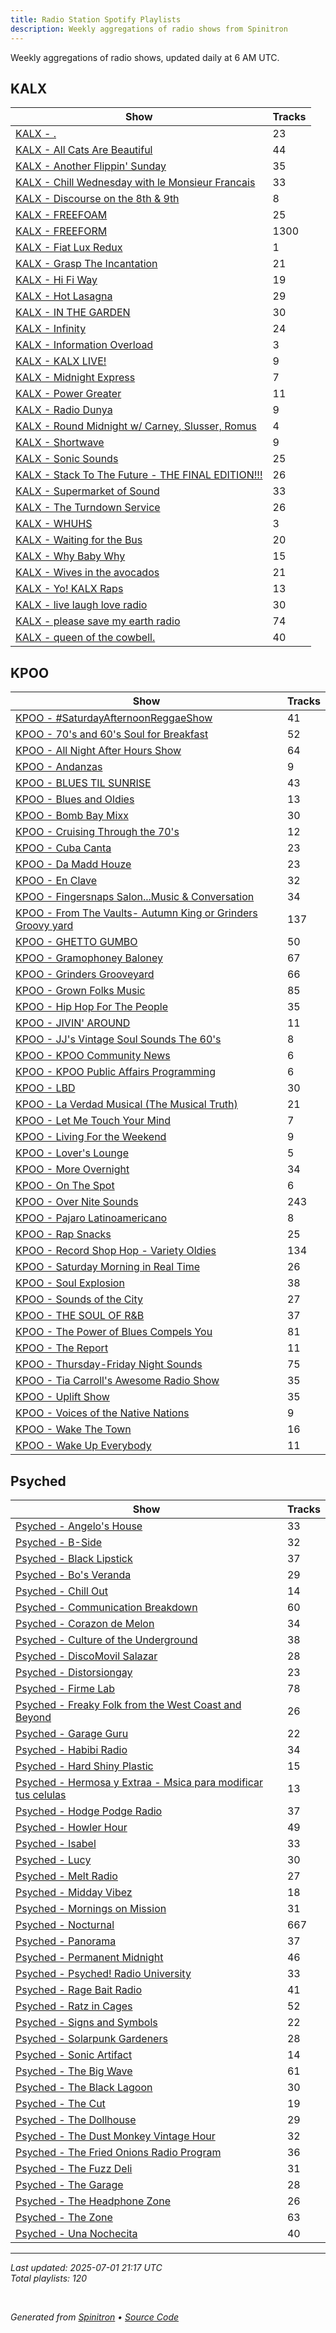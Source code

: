```yaml
---
title: Radio Station Spotify Playlists
description: Weekly aggregations of radio shows from Spinitron
---
```


Weekly aggregations of radio shows, updated daily at 6 AM UTC.

## KALX

| Show | Tracks |
|------|--------|
| [KALX - .](https://open.spotify.com/playlist/79IXKYtNaTDuTfWNq4JGRv) | 23 |
| [KALX - All Cats Are Beautiful](https://open.spotify.com/playlist/5JudR7lO9Ylj413TMlDt5e) | 44 |
| [KALX - Another Flippin' Sunday](https://open.spotify.com/playlist/3L5eL1oeftdfIisQH4PLHS) | 35 |
| [KALX - Chill Wednesday with le Monsieur Francais](https://open.spotify.com/playlist/5QcUHag9ZUjfMQi8qh2iBx) | 33 |
| [KALX - Discourse on the 8th & 9th](https://open.spotify.com/playlist/2bHAdejkJey6wrPcEBf1Yg) | 8 |
| [KALX - FREEFOAM](https://open.spotify.com/playlist/5pFYRs0wUkTlmzL2l19ap3) | 25 |
| [KALX - FREEFORM](https://open.spotify.com/playlist/16T1YmORwIamzbaF7LY50C) | 1300 |
| [KALX - Fiat Lux Redux](https://open.spotify.com/playlist/48rFa6JCD3gUUtPWj3paUu) | 1 |
| [KALX - Grasp The Incantation](https://open.spotify.com/playlist/6mcF1edfVVu1mFh4jRTSEZ) | 21 |
| [KALX - Hi Fi Way](https://open.spotify.com/playlist/1vzetwxtvazukbkJem2MyO) | 19 |
| [KALX - Hot Lasagna](https://open.spotify.com/playlist/6P3wXPM8bwEaSozC5Xu52K) | 29 |
| [KALX - IN THE GARDEN](https://open.spotify.com/playlist/4mSIcJncXI40CpDwbGD8Of) | 30 |
| [KALX - Infinity](https://open.spotify.com/playlist/1gQhtXQTKy2NoSl7AKIsqF) | 24 |
| [KALX - Information Overload](https://open.spotify.com/playlist/22HdpDQhxCyS1UPkKrGV6O) | 3 |
| [KALX - KALX LIVE!](https://open.spotify.com/playlist/4ZHZmhQgO7CKRqPbOPHphF) | 9 |
| [KALX - Midnight Express](https://open.spotify.com/playlist/2ZC5OhMRlTulvgQwQg1O4x) | 7 |
| [KALX - Power Greater](https://open.spotify.com/playlist/6BnE9xFTcK7RBWXPnXgXpD) | 11 |
| [KALX - Radio Dunya](https://open.spotify.com/playlist/7cfXQuYhzZxSSQoKxXX5db) | 9 |
| [KALX - Round Midnight w/ Carney, Slusser, Romus](https://open.spotify.com/playlist/2kNxmJvqzxjx8AyBq77y42) | 4 |
| [KALX - Shortwave](https://open.spotify.com/playlist/0T5LZZWu98u8tdF381lIih) | 9 |
| [KALX - Sonic Sounds](https://open.spotify.com/playlist/6L9A7xZGfs8zS0nPxBIQtL) | 25 |
| [KALX - Stack To The Future - THE FINAL EDITION!!!](https://open.spotify.com/playlist/3GOKTHIFZZRYaxjwFM3Zqf) | 26 |
| [KALX - Supermarket of Sound](https://open.spotify.com/playlist/5M9xw72amw3g2FYk2O1hlz) | 33 |
| [KALX - The Turndown Service](https://open.spotify.com/playlist/1X5TARGGk6HtnMH7PH0S5Q) | 26 |
| [KALX - WHUHS](https://open.spotify.com/playlist/77CMkkLZt9BLawaME7lOl9) | 3 |
| [KALX - Waiting for the Bus](https://open.spotify.com/playlist/6ZSLI5kFF4txb5jj2dQE8g) | 20 |
| [KALX - Why Baby Why](https://open.spotify.com/playlist/1TybmoMyd4oEkmdDQFiTi0) | 15 |
| [KALX - Wives in the avocados](https://open.spotify.com/playlist/5z8vIWVC369qPrSd0wDEmE) | 21 |
| [KALX - Yo! KALX Raps](https://open.spotify.com/playlist/0thQHacX0eWTbbLcuXBYvg) | 13 |
| [KALX - live laugh love radio](https://open.spotify.com/playlist/0nqVXr4XE1TwcH8Vn8hcbb) | 30 |
| [KALX - please save my earth radio](https://open.spotify.com/playlist/5Ba3bQgoyLCulzh9w4hwBW) | 74 |
| [KALX - queen of the cowbell.](https://open.spotify.com/playlist/4yADNW78a5gNOxLoBZxnzx) | 40 |

## KPOO

| Show | Tracks |
|------|--------|
| [KPOO - #SaturdayAfternoonReggaeShow](https://open.spotify.com/playlist/4zIZ96LZXB5Rybo29w4vkt) | 41 |
| [KPOO - 70's and 60's Soul for Breakfast](https://open.spotify.com/playlist/6xhB1Yj1nxvintViv56xhe) | 52 |
| [KPOO - All Night  After Hours Show](https://open.spotify.com/playlist/22EQugLFwLWFf5h8WmsJb2) | 64 |
| [KPOO - Andanzas](https://open.spotify.com/playlist/2U9xrRFuXlKJxvFsJFfLE4) | 9 |
| [KPOO - BLUES TIL SUNRISE](https://open.spotify.com/playlist/6LOWrMa7ppDQQQ1Ku0o7Ry) | 43 |
| [KPOO - Blues and Oldies](https://open.spotify.com/playlist/3bDqoorcfsZCZnTk7LwQ21) | 13 |
| [KPOO - Bomb Bay Mixx](https://open.spotify.com/playlist/4CgsgZe6mH5l0lUmf54cRS) | 30 |
| [KPOO - Cruising Through the 70's](https://open.spotify.com/playlist/50qnNsbbokcQE3YngY1KhR) | 12 |
| [KPOO - Cuba Canta](https://open.spotify.com/playlist/3kexYA44t9LvJtkiQ3HORY) | 23 |
| [KPOO - Da Madd Houze](https://open.spotify.com/playlist/4j9nEmIHVJ1IsbsVmDB70v) | 23 |
| [KPOO - En Clave](https://open.spotify.com/playlist/2mVHh5mgmS1CC1kIFORtRB) | 32 |
| [KPOO - Fingersnaps Salon...Music & Conversation](https://open.spotify.com/playlist/2I5KctcpkQR9aI8h1uRbGF) | 34 |
| [KPOO - From The Vaults- Autumn King or Grinders Groovy yard](https://open.spotify.com/playlist/19GywlGnXa4iuPJNkj2lZf) | 137 |
| [KPOO - GHETTO GUMBO](https://open.spotify.com/playlist/2UyeNMPqkq7nlfdk18NN7n) | 50 |
| [KPOO - Gramophoney Baloney](https://open.spotify.com/playlist/2GEz7KcTSAKw48oovMAgf8) | 67 |
| [KPOO - Grinders Grooveyard](https://open.spotify.com/playlist/7c7bTSQRaKdX1aDzD7Tuke) | 66 |
| [KPOO - Grown Folks Music](https://open.spotify.com/playlist/30AJdUhqPqdZHAEJ7GoFNo) | 85 |
| [KPOO - Hip Hop For The People](https://open.spotify.com/playlist/40VMNDPOoD0tJPS9wRU6tB) | 35 |
| [KPOO - JIVIN' AROUND](https://open.spotify.com/playlist/5UKu8BpfEchW4y8MoLKU9J) | 11 |
| [KPOO - JJ's Vintage Soul Sounds The 60's](https://open.spotify.com/playlist/7icSJKxL0rVFVGMJ3WJZI2) | 8 |
| [KPOO - KPOO  Community News](https://open.spotify.com/playlist/6D0qNZif2J5wYsccGBEzQq) | 6 |
| [KPOO - KPOO Public Affairs Programming](https://open.spotify.com/playlist/43pBAPzKLKOFM4rmUMdETc) | 6 |
| [KPOO - LBD](https://open.spotify.com/playlist/1GnG74GP9JeE1Sg9c83bYJ) | 30 |
| [KPOO - La Verdad Musical (The Musical Truth)](https://open.spotify.com/playlist/29RTs4AsMWUv0MzOmXSHzE) | 21 |
| [KPOO - Let Me Touch Your Mind](https://open.spotify.com/playlist/7yrqd3xukhuMzWBH5DOTzd) | 7 |
| [KPOO - Living For the Weekend](https://open.spotify.com/playlist/6Rw2zgugjTOnZGwA9KSZbX) | 9 |
| [KPOO - Lover's Lounge](https://open.spotify.com/playlist/6Cijg0XidcGSq5GKbUSAD0) | 5 |
| [KPOO - More Overnight](https://open.spotify.com/playlist/36OkvXunfyY8ejVzTzMH97) | 34 |
| [KPOO - On The Spot](https://open.spotify.com/playlist/3X0YxEZErmKe8wEGebUphO) | 6 |
| [KPOO - Over Nite Sounds](https://open.spotify.com/playlist/61khtpvbgnPhYoZXy4JBHd) | 243 |
| [KPOO - Pajaro Latinoamericano](https://open.spotify.com/playlist/50CReGVNyYC0HgJz3y1ZgI) | 8 |
| [KPOO - Rap Snacks](https://open.spotify.com/playlist/1OpW9hUMA52K18vvQDgoAI) | 25 |
| [KPOO - Record Shop Hop - Variety Oldies](https://open.spotify.com/playlist/2SWYJhVZaHXl1s6etYQ9wP) | 134 |
| [KPOO - Saturday Morning in Real Time](https://open.spotify.com/playlist/3dQ072hQOxkVwAObl8t5O9) | 26 |
| [KPOO - Soul Explosion](https://open.spotify.com/playlist/7wIJfk24DpSPJCEqjahR4l) | 38 |
| [KPOO - Sounds of the City](https://open.spotify.com/playlist/5H7OolOxH2kIaqkSJHa5h1) | 27 |
| [KPOO - THE SOUL OF R&B](https://open.spotify.com/playlist/2GogO3nuUwQWLHx91lfgK5) | 37 |
| [KPOO - The Power of Blues Compels You](https://open.spotify.com/playlist/7MJZQXCEPBfE4APrpMK1Wa) | 81 |
| [KPOO - The Report](https://open.spotify.com/playlist/4Cs5a4XioGAG0q3GkZIbHe) | 11 |
| [KPOO - Thursday-Friday Night Sounds](https://open.spotify.com/playlist/70NiJdnYtYRMVj7jA4Aiv8) | 75 |
| [KPOO - Tia  Carroll's Awesome Radio Show](https://open.spotify.com/playlist/3YdnGTNaFD05VTNdqiETKg) | 35 |
| [KPOO - Uplift Show](https://open.spotify.com/playlist/4bFofnzTJJaO68HTLBFTyG) | 35 |
| [KPOO - Voices of the Native Nations](https://open.spotify.com/playlist/0mHeWw4djjNSTHiW9wynWV) | 9 |
| [KPOO - Wake The Town](https://open.spotify.com/playlist/47FwDBkleGFRzvsNcTzlxI) | 16 |
| [KPOO - Wake Up Everybody](https://open.spotify.com/playlist/0ZHn8FgoU9tqv582NzGYl2) | 11 |

## Psyched

| Show | Tracks |
|------|--------|
| [Psyched - Angelo's House](https://open.spotify.com/playlist/5Nf6vPVPKGsj6Vcu5jMRqQ) | 33 |
| [Psyched - B-Side](https://open.spotify.com/playlist/0izUtzuqEqpLIHD6GEj42F) | 32 |
| [Psyched - Black Lipstick](https://open.spotify.com/playlist/4QqE6Uptmd2OlvPXqkZINW) | 37 |
| [Psyched - Bo's Veranda](https://open.spotify.com/playlist/76ElEeCoM8tAe8cxIVRjQv) | 29 |
| [Psyched - Chill Out](https://open.spotify.com/playlist/1vtXypIGQZge9WlWJ7pnk4) | 14 |
| [Psyched - Communication Breakdown](https://open.spotify.com/playlist/0CUXFAgUkR0sTjz8yQPhKT) | 60 |
| [Psyched - Corazon de Melon](https://open.spotify.com/playlist/4sk5tI3uSSh4h0TKX2qsqW) | 34 |
| [Psyched - Culture of the Underground](https://open.spotify.com/playlist/3FMnejFaL0egKV6yNhm0mQ) | 38 |
| [Psyched - DiscoMovil Salazar](https://open.spotify.com/playlist/2zrYSz6REFSEFRcLYW6BcO) | 28 |
| [Psyched - Distorsiongay](https://open.spotify.com/playlist/1igd2A5EcmzEdEaxmTlckz) | 23 |
| [Psyched - Firme Lab](https://open.spotify.com/playlist/2IgRaTdhByMqP0lOb1ONnD) | 78 |
| [Psyched - Freaky Folk from the West Coast and Beyond](https://open.spotify.com/playlist/3Jq0zzf0mzhRd7619NC7Zn) | 26 |
| [Psyched - Garage Guru](https://open.spotify.com/playlist/5SENuUYF5GhUK0fykOFXeI) | 22 |
| [Psyched - Habibi Radio](https://open.spotify.com/playlist/3KwEtAOJQ1G1js6aH4BGkY) | 34 |
| [Psyched - Hard Shiny Plastic](https://open.spotify.com/playlist/7oOcfqvzaOB0jjwtCAbydk) | 15 |
| [Psyched - Hermosa y Extraa - Msica para modificar tus celulas](https://open.spotify.com/playlist/3oV6I9Oul38kJtQ3Hlq0HW) | 13 |
| [Psyched - Hodge Podge Radio](https://open.spotify.com/playlist/6cAR0njZxgCCQBif1daeZC) | 37 |
| [Psyched - Howler Hour](https://open.spotify.com/playlist/7vs8djniQDEAIEn27tAxLv) | 49 |
| [Psyched - Isabel](https://open.spotify.com/playlist/0vxW1BPEL0FztSOot5XGbl) | 33 |
| [Psyched - Lucy](https://open.spotify.com/playlist/1IeaCTlVTEu7aE2kFxgAPx) | 30 |
| [Psyched - Melt Radio](https://open.spotify.com/playlist/7FH28FkqvZ4jXGRDD9JqyM) | 27 |
| [Psyched - Midday Vibez](https://open.spotify.com/playlist/6yVzznhKBQNHnHfq8sNEij) | 18 |
| [Psyched - Mornings on Mission](https://open.spotify.com/playlist/1dcJYPso2i6tV7buEDLq4W) | 31 |
| [Psyched - Nocturnal](https://open.spotify.com/playlist/6HHxFjdr8ZKRM0fRgyUNVV) | 667 |
| [Psyched - Panorama](https://open.spotify.com/playlist/7tqXM5sl9pSKdktvm0Dtpz) | 37 |
| [Psyched - Permanent Midnight](https://open.spotify.com/playlist/4zfrUG5wbtlu7frjD15TwP) | 46 |
| [Psyched - Psyched! Radio University](https://open.spotify.com/playlist/19ujdPA3gbMDAMoRY7ipps) | 33 |
| [Psyched - Rage Bait Radio](https://open.spotify.com/playlist/3UlYEzxn1oPim9YhhCnGAb) | 41 |
| [Psyched - Ratz in Cages](https://open.spotify.com/playlist/2jBWJR02rvbXKZoQ3leJbW) | 52 |
| [Psyched - Signs and Symbols](https://open.spotify.com/playlist/6uNHeFjdvDUF1zIo82uCoe) | 22 |
| [Psyched - Solarpunk Gardeners](https://open.spotify.com/playlist/08GIL1Ox7Gq3liEaV5QXYa) | 28 |
| [Psyched - Sonic Artifact](https://open.spotify.com/playlist/2AofAVgz7EsFthS7wQgVB8) | 14 |
| [Psyched - The Big Wave](https://open.spotify.com/playlist/7DLzFYrfS9s15IwW7SCNyA) | 61 |
| [Psyched - The Black Lagoon](https://open.spotify.com/playlist/5V78KjMxLeOF7eYbvVo9wC) | 30 |
| [Psyched - The Cut](https://open.spotify.com/playlist/0PSQPMg2v7SUZP5lr7cCqr) | 19 |
| [Psyched - The Dollhouse](https://open.spotify.com/playlist/3zF4Yud6GWRWGj4B96lhcA) | 29 |
| [Psyched - The Dust Monkey Vintage Hour](https://open.spotify.com/playlist/5cpLxFSVVy3UHBxQDQOezN) | 32 |
| [Psyched - The Fried Onions Radio Program](https://open.spotify.com/playlist/4plzUoDQJk4kqpPPO7mp0M) | 36 |
| [Psyched - The Fuzz Deli](https://open.spotify.com/playlist/1aAdRN9bOXzaTFsrBVPHeW) | 31 |
| [Psyched - The Garage](https://open.spotify.com/playlist/6aXvG0WEjddy9oTe0vm58z) | 28 |
| [Psyched - The Headphone Zone](https://open.spotify.com/playlist/64K3LFYWca0j7pQY8cFBYR) | 26 |
| [Psyched - The Zone](https://open.spotify.com/playlist/3CPF48iYgXyA8NPV3BYoUK) | 63 |
| [Psyched - Una Nochecita](https://open.spotify.com/playlist/0wGGja8c2nplZHa4CsztYv) | 40 |

---

*Last updated: 2025-07-01 21:17 UTC*  
*Total playlists: 120*

<br>

*Generated from [Spinitron](https://spinitron.com/) • [Source Code](https://github.com/dustmason/spinitron.rs)*